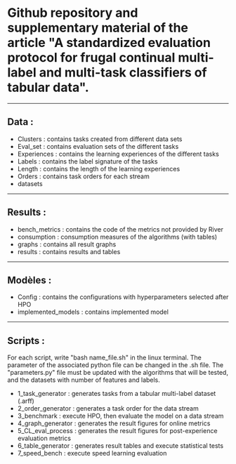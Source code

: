 # Github repository and supplementary material of the article "A standardized evaluation protocol for frugal continual multi-label and multi-task classifiers of tabular data".
___

## Data :
- Clusters : contains tasks created from different data sets
- Eval_set : contains evaluation sets of the different tasks
- Experiences : contains the learning experiences of the different tasks
- Labels : contains the label signature of the tasks
- Length : contains the length of the learning experiences
- Orders : contains task orders for each stream
- datasets

___

## Results :
- bench_metrics : contains the code of the metrics not provided by River
- consumption : consumption measures of the algorithms (with tables)
- graphs : contains all result graphs
- results : contains results and tables

___

## Modèles :
- Config : contains the configurations with hyperparameters selected after HPO
- implemented_models : contains implemented model

___

## Scripts :
For each script, write "bash name_file.sh" in the linux terminal.
The parameter of the associated python file can be changed in the .sh file.
The "parameters.py" file must be updated with the algorithms that will be tested, and the datasets with number of features and labels.

- 1_task_generator : generates tasks from a tabular multi-label dataset (.arff)
- 2_order_generator : generates a task order for the data stream
- 3_benchmark : execute HPO, then evaluate the model on a data stream
- 4_graph_generator : generates the result figures for online metrics
- 5_CL_eval_process : generates the result figures for post-experience evaluation metrics
- 6_table_generator : generates result tables and execute statistical tests
- 7_speed_bench : execute speed learning evaluation
